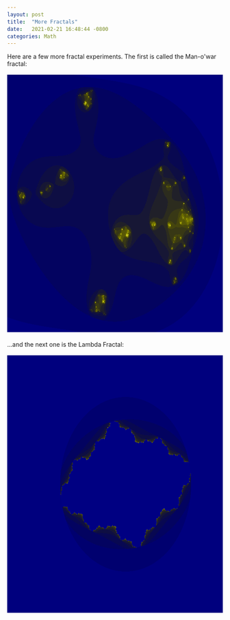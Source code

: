 ```yaml
---
layout: post
title:  "More Fractals"
date:   2021-02-21 16:48:44 -0800
categories: Math
---
```

Here are a few more fractal experiments. The first is called the Man-o'war fractal:<br><br clear="all">
<img src="../images/man-o-war.png" width="900" height="600" alt=""><br clear="all"><br clear="all">
...and the next one is the Lambda Fractal:<br clear="all"><br clear="all">
<img src="../images/lambda.png" width="900" height="600" alt="">

 
